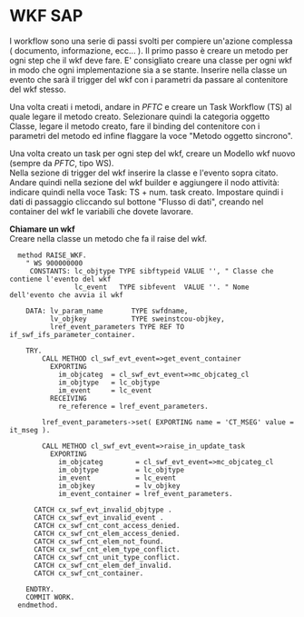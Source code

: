 <h1>WKF SAP</h1>

I workflow sono una serie di passi svolti per compiere un'azione complessa ( documento, informazione, ecc... ).
Il primo passo è creare un metodo per ogni step che il wkf deve fare. E' consigliato creare una classe per ogni wkf in modo che ogni implementazione sia a se stante. Inserire nella classe un evento che sarà il trigger del wkf con i parametri da passare al contenitore del wkf stesso.

Una volta creati i metodi, andare in *PFTC* e creare un Task Workflow (TS) al quale legare il metodo creato.
Selezionare quindi la categoria oggetto Classe, legare il metodo creato, fare il binding del contenitore con i parametri del metodo ed infine flaggare la voce "Metodo oggetto sincrono".

Una volta creato un task per ogni step del wkf, creare un Modello wkf nuovo (sempre da *PFTC*, tipo WS).   
Nella sezione di trigger del wkf inserire la classe e l'evento sopra citato.   
Andare quindi nella sezione del wkf builder e aggiungere il nodo attività: indicare quindi nella voce Task: TS + num. task creato.
Impostare quindi i dati di passaggio cliccando sul bottone "Flusso di dati", creando nel container del wkf le variabili che dovete lavorare.

**Chiamare un wkf**   
Creare nella classe un metodo che fa il raise del wkf.   
```abap
  method RAISE_WKF.
    " WS 900000000
     CONSTANTS: lc_objtype TYPE sibftypeid VALUE '', " Classe che contiene l'evento del wkf
                lc_event   TYPE sibfevent  VALUE ''. " Nome dell'evento che avvia il wkf

    DATA: lv_param_name       TYPE swfdname,
          lv_objkey           TYPE sweinstcou-objkey,
          lref_event_parameters TYPE REF TO if_swf_ifs_parameter_container.

    TRY.
        CALL METHOD cl_swf_evt_event=>get_event_container
          EXPORTING
            im_objcateg  = cl_swf_evt_event=>mc_objcateg_cl
            im_objtype   = lc_objtype
            im_event     = lc_event
          RECEIVING
            re_reference = lref_event_parameters.

        lref_event_parameters->set( EXPORTING name = 'CT_MSEG' value = it_mseg ).

        CALL METHOD cl_swf_evt_event=>raise_in_update_task
          EXPORTING
            im_objcateg        = cl_swf_evt_event=>mc_objcateg_cl
            im_objtype         = lc_objtype
            im_event           = lc_event
            im_objkey          = lv_objkey
            im_event_container = lref_event_parameters.

      CATCH cx_swf_evt_invalid_objtype .
      CATCH cx_swf_evt_invalid_event .
      CATCH cx_swf_cnt_cont_access_denied.
      CATCH cx_swf_cnt_elem_access_denied.
      CATCH cx_swf_cnt_elem_not_found.
      CATCH cx_swf_cnt_elem_type_conflict.
      CATCH cx_swf_cnt_unit_type_conflict.
      CATCH cx_swf_cnt_elem_def_invalid.
      CATCH cx_swf_cnt_container.

    ENDTRY.
    COMMIT WORK.
  endmethod.
```


